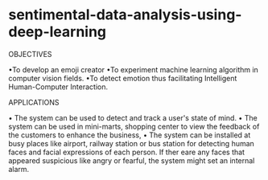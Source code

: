 # sentimental-data-analysis-using-deep-learning
OBJECTIVES 
 
•To develop an emoji creator 
•To experiment machine learning algorithm in computer vision fields. 
•To detect emotion thus facilitating Intelligent Human-Computer Interaction. 

APPLICATIONS
 
•	The system can be used to detect and track a user's state of mind. 
•	The system can be used in mini-marts, shopping center to view the feedback of the customers to enhance the business, 
•	The system can be installed at busy places like airport, railway station or bus station for detecting human faces and facial expressions of each person. If ther eare any faces that appeared suspicious like angry or fearful, the system might set an internal alarm. 

